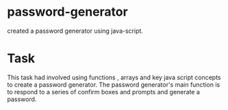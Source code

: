 # password-generator

created a password generator using java-script.

# Task
This task had involved using functions , arrays and key java script concepts to create a password generator. The password generator's main function is to respond to a series of confirm boxes and prompts and generate a password.